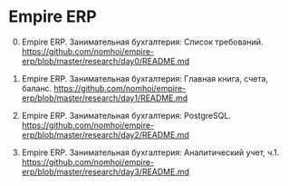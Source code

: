 # Empire ERP

0. Empire ERP. Занимательная бухгалтерия: Список требований. https://github.com/nomhoi/empire-erp/blob/master/research/day0/README.md

1. Empire ERP. Занимательная бухгалтерия: Главная книга, счета, баланс. https://github.com/nomhoi/empire-erp/blob/master/research/day1/README.md

2. Empire ERP. Занимательная бухгалтерия: PostgreSQL. https://github.com/nomhoi/empire-erp/blob/master/research/day2/README.md

3. Empire ERP. Занимательная бухгалтерия: Аналитический учет, ч.1. https://github.com/nomhoi/empire-erp/blob/master/research/day3/README.md